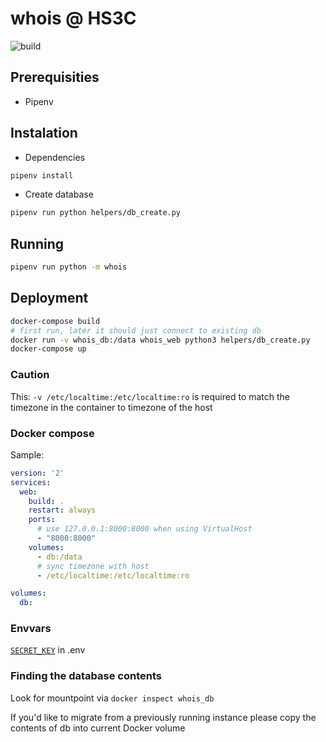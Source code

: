 # whois @ HS3C
![build](https://travis-ci.com/hs3city/whois.svg?branch=master)

## Prerequisities

- Pipenv

## Instalation

- Dependencies

```bash
pipenv install
```

- Create database

```bash
pipenv run python helpers/db_create.py
```

## Running

```bash
pipenv run python -m whois
```

## Deployment

```bash
docker-compose build
# first run, later it should just connect to existing db
docker run -v whois_db:/data whois_web python3 helpers/db_create.py
docker-compose up
```

### Caution

This: `-v /etc/localtime:/etc/localtime:ro` is required to match the timezone in the container to timezone of the host

### Docker compose

Sample:

```yaml
version: '2'
services:
  web:
    build: .
    restart: always
    ports:
      # use 127.0.0.1:8000:8000 when using VirtualHost
      - "8000:8000"
    volumes:
      - db:/data
      # sync timezone with host
      - /etc/localtime:/etc/localtime:ro

volumes:
  db:

```

### Envvars

[`SECRET_KEY`](https://stackoverflow.com/questions/22463939/demystify-flask-app-secret-key#22463969) in .env

### Finding the database contents

Look for mountpoint via `docker inspect whois_db`

If you'd like to migrate from a previously running instance please copy the contents of db into current Docker volume

